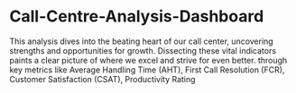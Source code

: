 # Call-Centre-Analysis-Dashboard
This analysis dives into the beating heart of our call center, uncovering strengths and opportunities for growth. Dissecting these vital indicators paints a clear picture of where we excel and strive for even better. through key metrics like Average Handling Time (AHT), First Call Resolution (FCR), Customer Satisfaction (CSAT), Productivity Rating
